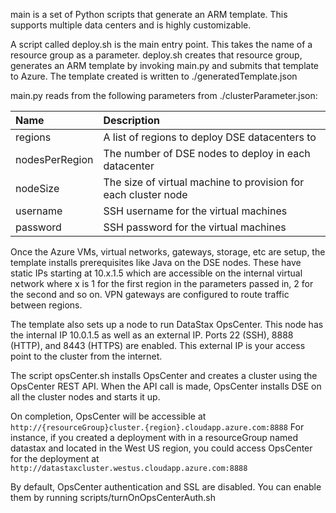 main is a set of Python scripts that generate an ARM template.  This supports multiple data centers and is highly customizable.

A script called deploy.sh is the main entry point.  This takes the name of a resource group as a parameter.  deploy.sh creates that resource group, generates an ARM template by invoking main.py and submits that template to Azure.  The template created is written to ./generatedTemplate.json

main.py reads from the following parameters from ./clusterParameter.json:

| Name   | Description |
|:--- |:---|
| regions | A list of regions to deploy DSE datacenters to |
| nodesPerRegion | The number of DSE nodes to deploy in each datacenter |
| nodeSize | The size of virtual machine to provision for each cluster node |
| username  | SSH username for the virtual machines |
| password  | SSH password for the virtual machines |

Once the Azure VMs, virtual networks, gateways, storage, etc are setup, the template installs prerequisites like Java on the DSE nodes.  These have static IPs starting at 10.x.1.5 which are accessible on the internal virtual network where x is 1 for the first region in the parameters passed in, 2 for the second and so on.  VPN gateways are configured to route traffic between regions.

The template also sets up a node to run DataStax OpsCenter.  This node has the internal IP 10.0.1.5 as well as an external IP.  Ports 22 (SSH), 8888 (HTTP), and 8443 (HTTPS) are enabled.  This external IP is your access point to the cluster from the internet.

The script opsCenter.sh installs OpsCenter and creates a cluster using the OpsCenter REST API.  When the API call is made, OpsCenter installs DSE on all the cluster nodes and starts it up.  

On completion, OpsCenter will be accessible at `http://{resourceGroup}cluster.{region}.cloudapp.azure.com:8888` For instance, if you created a deployment with in a resourceGroup named datastax and located in the West US region, you could access OpsCenter for the deployment at `http://datastaxcluster.westus.cloudapp.azure.com:8888`

By default, OpsCenter authentication and SSL are disabled.  You can enable them by running scripts/turnOnOpsCenterAuth.sh
